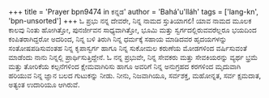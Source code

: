 +++
title = 'Prayer bpn9474 in ಕನ್ನಡ'
author = 'Bahá'u'lláh'
tags = ['lang-kn', 'bpn-unsorted']
+++
ಓ ಪ್ರಭು ನನ್ನ ದೇವರೇ, ನಿನ್ನ ನಾಮದ ಸ್ತುತಿಯಾಗಲಿ! ಯಾವ ನಾಮದ ಮೂಲಕ ಕಾಲವು ನಿಂತು ಹೋಗಿತ್ತೋ, ಪುನರ್ಜೀವನ ಸಾಧ್ಯವಾಗಿತ್ತೋ, ಭೂಮಿ ಮತ್ತು ಸ್ವರ್ಗದಲ್ಲಿರುವವರೆಲ್ಲರೂ ಭಯದಿಂದ ಕಂಪಿತರಾಗಿದ್ದರೋ ಅದರಿಂದ, ನಿನ್ನ ಬಳಿ ತಿರುಗಿ ನಿನ್ನ ಧರ್ಮಕ್ಕೆ ಸಹಾಯ ಮಾಡಿದವರ ಹೃದಯಗಳನ್ನು ಸಂತೋಷಪಡಿಸುವಂತಹ ನಿನ್ನ ಕೃಪಾಸ್ವರ್ಗ ಹಾಗೂ ನಿನ್ನ ಸುಕೋಮಲ ಕರುಣೆಯ ಮೋಡಗಳಿಂದ ವರ್ಷಿಸುವಂತೆ ಮಾಡೆಂದು ನಾನು ನಿನ್ನಲ್ಲಿ ಪ್ರಾರ್ಥಿಸುತ್ತಿದ್ದೇನೆ.
ಓ ನನ್ನ ಪ್ರಭುವೇ, ನಿನ್ನ ಸೇವಕರು ಮತ್ತು ಸೇವಕಿಯರನ್ನು ವ್ಯರ್ಥ ಭ್ರಮೆ ಮತ್ತು ತೋರಿಕೆಯ ಕಲ್ಪನೆಗಳಿಂದ ಕ್ಷೇಮವಾಗಿರಿಸು ಹಾಗೂ ಅವರಿಗೆ ನಿನ್ನ ಅನುಗ್ರಹದ ಕರಗಳಿಂದ ಮೃದುವಾಗಿ ಹರಿಯುವ ನಿನ್ನ ಜ್ಞಾನ ಬಲದ ಗುಟುಕನ್ನು ನೀಡು.
ನೀನು, ನಿಜವಾಗಿಯೂ, ಸರ್ವಶಕ್ತ, ಮಹೋನ್ನತ, ಸರ್ವ ಕ್ಷಮದಾತ, ಅತ್ಯಂತ ಉದಾರಿಯೂ ಆಗಿರುವೆ.
